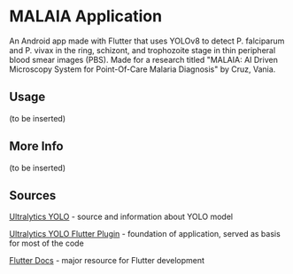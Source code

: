# MALAIA Application

An Android app made with Flutter that uses YOLOv8 to detect P. falciparum and P. vivax in the ring, schizont, and trophozoite stage in thin peripheral blood smear images (PBS).
Made for a research titled "MALAIA: AI Driven Microscopy System for Point-Of-Care Malaria Diagnosis" by Cruz, Vania.

## Usage

(to be inserted)

## More Info

(to be inserted)

## Sources

[Ultralytics YOLO](https://docs.ultralytics.com/) - source and information about YOLO model

[Ultralytics YOLO Flutter Plugin](https://github.com/ultralytics/yolo-flutter-app) - foundation of application, served as basis for most of the code

[Flutter Docs](https://docs.flutter.dev/) - major resource for Flutter development

